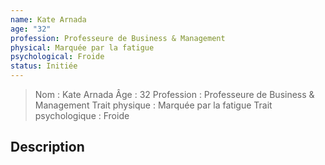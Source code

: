 ```yaml
---
name: Kate Arnada
age: "32"
profession: Professeure de Business & Management
physical: Marquée par la fatigue
psychological: Froide
status: Initiée
---
```


> Nom : Kate Arnada
> Âge :  32
> Profession :  Professeure de Business & Management
> Trait physique : Marquée par la fatigue
> Trait psychologique :  Froide

## Description